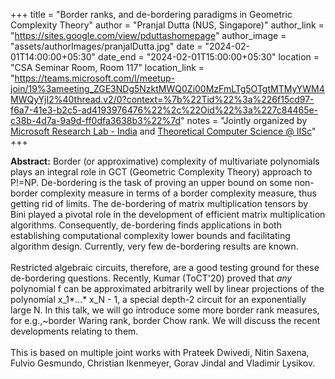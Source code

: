 +++
title = "Border ranks, and de-bordering paradigms in Geometric Complexity Theory"
author = "Pranjal Dutta (NUS, Singapore)"
author_link = "https://sites.google.com/view/pduttashomepage"
author_image = "assets/authorImages/pranjalDutta.jpg"
date = "2024-02-01T14:00:00+05:30"
date_end = "2024-02-01T15:00:00+05:30"
location = "CSA Seminar Room, Room 117"
location_link = "https://teams.microsoft.com/l/meetup-join/19%3ameeting_ZGE3NDg5NzktMWQ0Zi00MzFmLTg5OTgtMTMyYWM4MWQyYjI2%40thread.v2/0?context=%7b%22Tid%22%3a%226f15cd97-f6a7-41e3-b2c5-ad4193976476%22%2c%22Oid%22%3a%227c84465e-c38b-4d7a-9a9d-ff0dfa3638b3%22%7d"
notes = "Jointly organized by <a href = "https://www.microsoft.com/en-us/research/lab/microsoft-research-india/" target= "_blank">Microsoft Research Lab - India</a> and <a href='https://www.csa.iisc.ac.in/theoretical-computer-science/' target= "_blank">Theoretical Computer Science @ IISc</a>"
+++

<b>Abstract:</b>
Border (or approximative) complexity of multivariate polynomials plays an integral role in GCT (Geometric Complexity 
Theory) approach to P!=NP.  De-bordering is the task of proving an upper bound on some non-border complexity measure 
in terms of a border complexity measure, thus getting rid of limits. The de-bordering of matrix multiplication tensors 
by Bini played a pivotal role in the development of efficient matrix multiplication algorithms. Consequently, 
de-bordering finds applications in both establishing computational complexity lower bounds and facilitating algorithm 
design. Currently, very few de-bordering results are known. 
<br><br>
Restricted algebraic circuits, therefore, are a good testing ground for these de-bordering questions. Recently, 
Kumar (ToCT'20)  proved that *any* polynomial f can be approximated arbitrarily well by linear projections of the 
polynomial x_1*...* x_N - 1, a special depth-2 circuit for an exponentially large N. In this talk, we will go 
introduce some more border rank measures, for e.g.,~border Waring rank, border Chow rank. We will discuss the 
recent developments relating to them.
<br><br>
This is based on multiple joint works with Prateek Dwivedi, Nitin Saxena, Fulvio Gesmundo, Christian Ikenmeyer, 
Gorav Jindal and Vladimir Lysikov.
